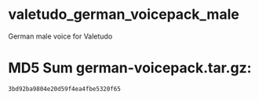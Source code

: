 # valetudo_german_voicepack_male
German male voice for Valetudo

# MD5 Sum german-voicepack.tar.gz:
`3bd92ba9804e20d59f4ea4fbe5320f65`
